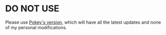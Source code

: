 # DO NOT USE

Please use [Pokey's version](https://github.com/pokey/cursorless-talon), which will have all the latest updates and none of my personal modifications.